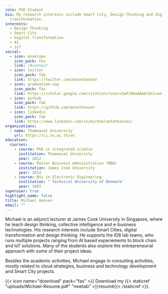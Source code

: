 ```yaml
---
role: PhD Student
bio: My research interests include Smart City, Design Thinking and digital
  transformation.
interests:
  - Design Thinking
  - Smart City
  - Digital Transformation
  - AI
  - IoT
social:
  - icon: envelope
    icon_pack: fas
    link: /#contact
  - icon: twitter
    icon_pack: fab
    link: https://twitter.com/motethansen
  - icon: graduation-cap
    icon_pack: fas
    link: https://scholar.google.com/citations?user=SwP34KwAAAAJ&hl=en
  - icon: github
    icon_pack: fab
    link: https://github.com/motethansen
  - icon: linkedin
    icon_pack: fab
    link: https://www.linkedin.com/in/michaelmotethansen/
organizations:
  - name: Thammasat University
    url: https://ci.tu.ac.th/en
education:
  courses:
    - course: PhD in integrated science
      institution: Thammasat University
      year: 2022
    - course: Master Business Administration (MBA)
      institution: James Cook University
      year: 2014
    - course: BSc in Electronic Engineering
      institution: " Technical University of Denmark"
      year: 1993
superuser: true
highlight_name: false
title: Michael Hansen
email: ""
---
```

Michael is an adjunct lecturer at James Cook University in Singapore, where he teach design thinking, collective intelligence and e-business technologies. His research interests include Smart Cities, digital transformation and design thinking. He supports the ID8 lab teams, who runs multiple projects ranging from AI based experiements to block chain and IoT solutions. Many of the students also explore the entrepreneurial approach with some of their project ideas.

Besides the academic activities, Michael engage in consulting activities, mostly related to cloud strategies, business and technology development and Smart City projects.

{{< icon name="download" pack="fas" >}} Download my {{< staticref "uploads/Michael-Resume.pdf" "newtab" >}}resumé{{< /staticref >}}.

